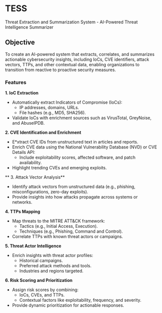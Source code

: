 # TESS
Threat Extraction and Summarization System - AI-Powered Threat Intelligence Summarizer

## Objective

To create an AI-powered system that extracts, correlates, and summarizes actionable cybersecurity insights, including IoCs, CVE identifiers, attack vectors, TTPs, and other contextual data, enabling organizations to transition from reactive to proactive security measures.


### Features

**1. IoC Extraction**

* Automatically extract Indicators of Compromise (IoCs):
    * IP addresses, domains, URLs.
    * File hashes (e.g., MD5, SHA256).
* Validate IoCs with enrichment sources such as VirusTotal, GreyNoise, and AbuseIPDB.

**2. CVE Identification and Enrichment**

* E*xtract CVE IDs from unstructured text in articles and reports.
* Enrich CVE data using the National Vulnerability Database (NVD) or CVE Details API:
    * Include exploitability scores, affected software, and patch availability.
* Highlight trending CVEs and emerging exploits.

** 3. Attack Vector Analysis**

* Identify attack vectors from unstructured data (e.g., phishing, misconfigurations, zero-day exploits).
* Provide insights into how attacks propagate across systems or networks.

**4. TTPs Mapping**

* Map threats to the MITRE ATT&CK framework:
    * Tactics (e.g., Initial Access, Execution).
    * Techniques (e.g., Phishing, Command and Control).
* Correlate TTPs with known threat actors or campaigns.

**5. Threat Actor Intelligence**

* Enrich insights with threat actor profiles:
    * Historical campaigns.
    * Preferred attack methods and tools.
    *   Industries and regions targeted.

**6. Risk Scoring and Prioritization**

* Assign risk scores by combining:
    * IoCs, CVEs, and TTPs.
    * Contextual factors like exploitability, frequency, and severity.
* Provide dynamic prioritization for actionable responses.
